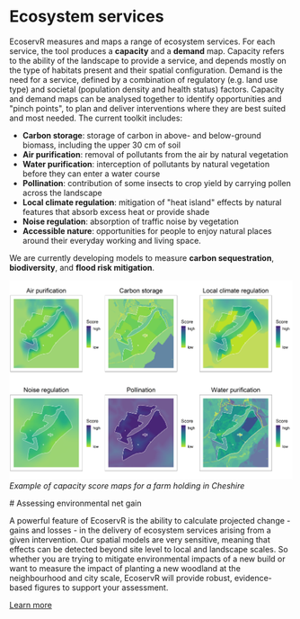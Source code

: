 # Ecosystem services

EcoservR measures and maps a range of ecosystem services. For each service, the tool produces a **capacity** and a **demand** map. Capacity refers to the ability of the landscape to provide a service, and depends mostly on the type of habitats present and their spatial configuration. Demand is the need for a service, defined by a combination of regulatory (e.g. land use type) and societal (population density and health status) factors. Capacity and demand maps can be analysed together to identify opportunities and "pinch points", to plan and deliver interventions where they are best suited and most needed. The current toolkit includes:

+ __Carbon storage__: storage of carbon in above- and below-ground biomass, including the upper 30 cm of soil
+ __Air purification__: removal of pollutants from the air by natural vegetation
+ __Water purification__: interception of pollutants by natural vegetation before they can enter a water course
+ __Pollination__: contribution of some insects to crop yield by carrying pollen across the landscape
+ __Local climate regulation__: mitigation of "heat island" effects by natural features that absorb excess heat or provide shade
+ __Noise regulation__: absorption of traffic noise by vegetation
+ __Accessible nature__: opportunities for people to enjoy natural places around their everyday working and living space. 

We are currently developing models to measure __carbon sequestration__, __biodiversity__, and __flood risk mitigation__.


 ![services](img/sample_services.png)
 *Example of capacity score maps for a farm holding in Cheshire*


<div display="block" class="row-full-img-left" id="netgain" markdown="1">
  <div class="main-content-left" markdown="1">
# Assessing environmental net gain

A powerful feature of EcoservR is the ability to calculate projected change - gains and losses - in the delivery of ecosystem services arising from a given intervention. Our spatial models are very sensitive, meaning that effects can be detected beyond site level to local and landscape scales. So whether you are trying to mitigate environmental impacts of a new build or want to measure the impact of planting a new woodland at the neighbourhood and city scale, EcoservR will provide robust, evidence-based figures to support your assessment.

<a class="linkbutton" href="{{ site.github.url }}/interventions"> Learn more </a>
  
  </div> 
</div>
